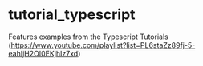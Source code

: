 # tutorial_typescript
Features examples from the Typescript Tutorials (https://www.youtube.com/playlist?list=PL6staZz89fj-5-eahIjH2OI0EKjhIz7xd)
